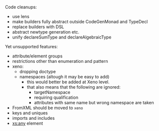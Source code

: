 Code cleanups:
* use lens
* make builders fully abstract outside CodeGenMonad and TypeDecl
* replace builders with DSL
* abstract newtype generation etc.
* unify declareSumType and declareAlgebraicType

Yet unsupported features:
* attribute/element groups
* restrictions other than enumeration and pattern
* xeno:
  - dropping doctype
  - namespaces (altough it may be easy to add)
    - this would better be added at Xeno level.
    - that also means that the following are ignored:
      * targetNamespace
      * requiring qualification
      * attributes with same name but wrong namespace are taken
* FromXML should be moved to `xeno`
* keys and uniques
* imports and includes
* <xs:any> element

